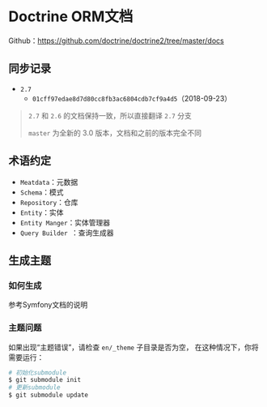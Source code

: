 # Doctrine ORM文档

Github：https://github.com/doctrine/doctrine2/tree/master/docs

## 同步记录

- `2.7`
  - `01cff97edae8d7d80cc8fb3ac6804cdb7cf9a4d5`（2018-09-23）

> `2.7` 和 `2.6` 的文档保持一致，所以直接翻译 `2.7` 分支
>
> `master` 为全新的 3.0 版本，文档和之前的版本完全不同

## 术语约定

- `Meatdata`：元数据
- `Schema`：模式
- `Repository`：仓库
- `Entity`：实体
- `Entity Manger`：实体管理器
- `Query Builder `：查询生成器

## 生成主题

### 如何生成

参考Symfony文档的说明

### 主题问题

如果出现“主题错误”，请检查 `en/_theme` 子目录是否为空，
在这种情况下，你将需要运行：

```bash
# 初始化submodule
$ git submodule init
# 更新submodule
$ git submodule update
```